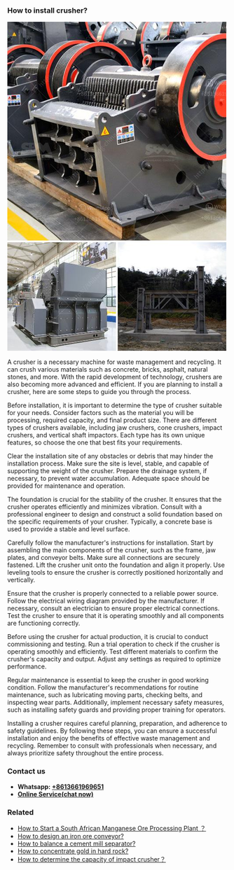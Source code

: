 <h3>How to install crusher?</h3><img src='1701745305.jpg' alt=''><p>A crusher is a necessary machine for waste management and recycling. It can crush various materials such as concrete, bricks, asphalt, natural stones, and more. With the rapid development of technology, crushers are also becoming more advanced and efficient. If you are planning to install a crusher, here are some steps to guide you through the process.</p><p>Before installation, it is important to determine the type of crusher suitable for your needs. Consider factors such as the material you will be processing, required capacity, and final product size. There are different types of crushers available, including jaw crushers, cone crushers, impact crushers, and vertical shaft impactors. Each type has its own unique features, so choose the one that best fits your requirements.</p><p>Clear the installation site of any obstacles or debris that may hinder the installation process. Make sure the site is level, stable, and capable of supporting the weight of the crusher. Prepare the drainage system, if necessary, to prevent water accumulation. Adequate space should be provided for maintenance and operation.</p><p>The foundation is crucial for the stability of the crusher. It ensures that the crusher operates efficiently and minimizes vibration. Consult with a professional engineer to design and construct a solid foundation based on the specific requirements of your crusher. Typically, a concrete base is used to provide a stable and level surface.</p><p>Carefully follow the manufacturer's instructions for installation. Start by assembling the main components of the crusher, such as the frame, jaw plates, and conveyor belts. Make sure all connections are securely fastened. Lift the crusher unit onto the foundation and align it properly. Use leveling tools to ensure the crusher is correctly positioned horizontally and vertically.</p><p>Ensure that the crusher is properly connected to a reliable power source. Follow the electrical wiring diagram provided by the manufacturer. If necessary, consult an electrician to ensure proper electrical connections. Test the crusher to ensure that it is operating smoothly and all components are functioning correctly.</p><p>Before using the crusher for actual production, it is crucial to conduct commissioning and testing. Run a trial operation to check if the crusher is operating smoothly and efficiently. Test different materials to confirm the crusher's capacity and output. Adjust any settings as required to optimize performance.</p><p>Regular maintenance is essential to keep the crusher in good working condition. Follow the manufacturer's recommendations for routine maintenance, such as lubricating moving parts, checking belts, and inspecting wear parts. Additionally, implement necessary safety measures, such as installing safety guards and providing proper training for operators.</p><p>Installing a crusher requires careful planning, preparation, and adherence to safety guidelines. By following these steps, you can ensure a successful installation and enjoy the benefits of effective waste management and recycling. Remember to consult with professionals when necessary, and always prioritize safety throughout the entire process.</p><h3>Contact us</h3><ul><li><strong>Whatsapp:&nbsp;<a href="https://wa.me/8613661969651">+8613661969651</a></strong></li><li><a href="https://swt.shibang-china.com/?git&amp;zhl&amp;How to install crusher"><strong>Online Service(chat now)</strong></a></li></ul><h3>Related</h3><ul><li><a href='How to Start a South African Manganese Ore Processing Plant ？.md'>How to Start a South African Manganese Ore Processing Plant ？</a></li><li><a href='How to design an iron ore conveyor.md'>How to design an iron ore conveyor?</a></li><li><a href='How to balance a cement mill separator.md'>How to balance a cement mill separator?</a></li><li><a href='How to concentrate gold in hard rock.md'>How to concentrate gold in hard rock?</a></li><li><a href='How to determine the capacity of impact crusher？.md'>How to determine the capacity of impact crusher？</a></li></ul>